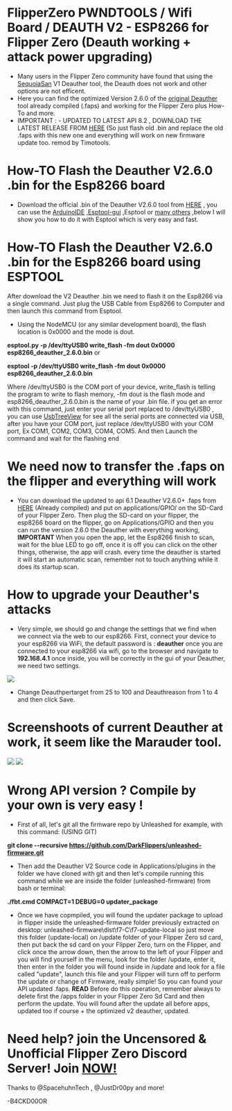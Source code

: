 # FlipperZero PWNDTOOLS / Wifi Board / DEAUTH V2 - ESP8266 for Flipper Zero (Deauth working + attack power upgrading)



- Many users in the Flipper Zero community have found that using the <a href="https://github.com/SequoiaSan/FlipperZero-Wifi-ESP8266-Deauther-Module">SequoiaSan</a> V1 Deauther tool, the Deauth does not work and other options are not efficent.
- Here you can find the optimized Version 2.6.0 of the <a href="https://github.com/SequoiaSan/FlipperZero-Wifi-ESP8266-Deauther-Module">original Deauther</a> tool already compiled (.faps) and working for the Flipper Zero plus How-To and more.
- IMPORTANT : - UPDATED TO LATEST API 8.2 , DOWNLOAD THE LATEST RELEASE FROM [HERE](https://github.com/HEX0DAYS/FlipperZero-PWNDTOOLS/releases/download/V2_api_8.2/ESP8266_Wifi_Deauther_v2.fap) (So just flash old .bin and replace the old .faps with this new one and everything will work on new firmware update too. remod by Timotools.

# How-TO Flash the Deauther V2.6.0 .bin for the Esp8266 board

- Download the official .bin of the Deauther V2.6.0 tool from <a href="https://github.com/HEX0DAYS/FlipperZero-CONVERT/blob/96a9ca4bcb4e93c22d117a1ad27422149cdea6fb/Deauther2.6.0_FZ/esp8266_deauther_2.6.0.bin">HERE</a> , you can use the <a href="https://github.com/SpacehuhnTech/esp8266_deauther/wiki/Installation/70c7169963788c6a00cba1aa5d1939aedd463567#compiling-using-arduino-ide">ArduinoIDE</a> ,<a href="https://github.com/SpacehuhnTech/esp8266_deauther/wiki/Installation/70c7169963788c6a00cba1aa5d1939aedd463567#esptool-gui">Esptool-gui</a> ,Esptool or <a href="https://github.com/SpacehuhnTech/esp8266_deauther/wiki/Installation/70c7169963788c6a00cba1aa5d1939aedd463567)">many others</a> ,below I will show you how to do it with Esptool which is very easy and fast. 

# How-TO Flash the Deauther V2.6.0 .bin for the Esp8266 board using ESPTOOL

After download the V2 Deauther .bin we need to flash it on the Esp8266 via a single command. Just plug the USB Cable from Esp8266 to Computer and then launch this command from Esptool.

- Using the NodeMCU (or any similar development board), the flash location is 0x0000 and the mode is dout.

<b>esptool.py -p /dev/ttyUSB0 write_flash -fm dout 0x0000 esp8266_deauther_2.6.0.bin</b> or 

<b>esptool -p /dev/ttyUSB0 write_flash -fm dout 0x0000 esp8266_deauther_2.6.0.bin</b>

Where /dev/ttyUSB0 is the COM port of your device, write_flash is telling the program to write to flash memory, -fm dout is the flash mode and esp8266_deauther_2.6.0.bin is the name of your .bin file. if you get an error with this command, just enter your serial port replaced to /dev/ttyUSB0 , you can use <a href="https://www.uwe-sieber.de/usbtreeview_e.html#download">UsbTreeView</a> for see all the serial ports are connected via USB, after you have your COM port, just replace /dev/ttyUSB0 with your COM port, Ex COM1, COM2, COM3, COM4, COM5. And then Launch the command and wait for the flashing end

# We  need now to transfer the .faps on the flipper and everything will work

- You can download the updated to api 6.1 Deauther V2.6.0+ .faps from <a href="https://github.com/HEX0DAYS/FlipperZero-PWNDTOOLS/releases/download/2.6.0%2B/ESP8266_B_Wifi_Deauther.fap">HERE</a> (Already compiled) and put on applications/GPIO/ on the SD-Card of your Flipper Zero. Then plug the SD-card on your flipper, the esp8266 board on the flipper, go on Applications/GPIO and then you can run the version 2.6.0 the Deauther with everything working, <b>IMPORTANT</b> When you open the app, let the Esp8266 finish to scan, wait for the blue LED to go off, once it is off you can click on the other things, otherwise, the app will crash. every time the deauther is started it will start an automatic scan, remember not to touch anything while it does its startup scan.

# How to upgrade your Deauther's attacks

- Very simple, we should go and change the settings that we find when we connect via the web to our esp8266.
First, connect your device to your esp8266 via WiFi, the default password is : <b>deauther</b> once you are connected to your esp8266 via wifi, go to the browser and navigate to <b>192.168.4.1</b> once inside, you will be correctly in the gui of your Deauther, we need two settings.

<img src="./deauther_gui.png">

- Change Deauthpertarget from 25 to 100 and Deauthreason from 1 to 4 and then click Save.

# Screenshoots of current Deauther at work, it seem like the Marauder tool.

<img src="./Deauther1.jpg">

<img src="./Deauther2.jpg">

# Wrong API version ? Compile by your own is very easy !

- First of all, let's git all the firmware repo by Unleashed for example, with this command: (USING GIT)

<b>git clone --recursive https://github.com/DarkFlippers/unleashed-firmware.git</b>

- Then add the Deauther V2 Source code in Applications/plugins in the folder we have cloned with git and then let's compile running this command while we are inside the folder (unleashed-firmware) from bash or terminal:

<b>./fbt.cmd COMPACT=1 DEBUG=0 updater_package</b>

- Once we have copmpiled, you will found the updater package to upload in flipper inside the unleashed-firmware folder previously extracted on desktop: unleashed-firmware\dist\f7-C\f7-update-local so just move this folder (update-local) on /update folder of your Flipper Zero sd card, then put back the sd card on your Flipper Zero, turn on the Flipper, and click once the arrow down, then the arrow to the left of your Flipper and you will find yourself in the menu, look for the folder /update, enter it, then enter in the folder you will found inside in /update and look for a file called "update", launch this file and your Flipper will turn off to perform the update or change of Firmware, really simple! So you can found your API updated .faps. <b1>**READ**</b1> Before do this operation, remember always to delete first the /apps folder in your Flipper Zero Sd Card and then perform the update. You will found after the update all before apps, updated too if course + the optimized v2 deauther, updated.

# Need help? join the Uncensored & Unofficial Flipper Zero Discord Server! Join  <a href="https://discord.gg/MXCfNgwtW7">NOW!</a>

Thanks to @SpacehuhnTech , @JustDr00py and more!

-B4CKD00OR
